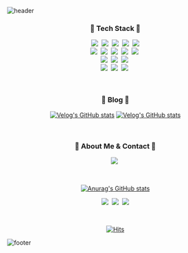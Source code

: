 ![header](https://capsule-render.vercel.app/api?type=waving&color=F0EEE9&height=150&section=headerr&text=Inryu%20&fontSize=30&animation=fadeIn&fontAlignY=45&desc=Interested%20in%20web/app%20development%20👩🏻‍💻🔥&descAlignY=70&fontColor=514E53)

<h3 align="center"> 📓 Tech Stack 📓 </h3>

<p align="center">
<img src="https://img.shields.io/badge/Javascript-ffb13b?style=flat-square&logo=javascript&logoColor=white"/>&nbsp 
<img src="https://img.shields.io/badge/C++-00599C?style=flat-square&logo=C%2B%2B&logoColor=white"/>&nbsp 
<img src="https://img.shields.io/badge/C-A8B9CC?style=flat-square&logo=C&logoColor=white"/>&nbsp
<img src="https://img.shields.io/badge/Java-007396?style=flat-square&logo=Java&logoColor=white"/>&nbsp 
<img src="https://img.shields.io/badge/Python-3766AB?style=flat-square&logo=Python&logoColor=white"/>
<br>
<img src="https://img.shields.io/badge/HTML5-E34F26?style=flat-square&logo=HTML5&logoColor=white"/>&nbsp 
<img src="https://img.shields.io/badge/css-1572B6?style=flat-square&logo=css3&logoColor=white"/>&nbsp
<img src="https://img.shields.io/badge/React-61DAFB?style=flat-square&logo=React&logoColor=black"/>&nbsp 
<img src="https://img.shields.io/badge/React Native-61DAFB?style=flat-square&logo=React&logoColor=black"/>&nbsp 
<img src="https://img.shields.io/badge/Vue.js-4FC08D?style=flat-square&logo=Vue.js&logoColor=white"/>&nbsp 
<br>
<img src="https://img.shields.io/badge/Spring Boot-6DB33F?style=flat-square&logo=SpringBoot&logoColor=white"/>&nbsp 
<img src="https://img.shields.io/badge/Node.js-339933?style=flat-square&logo=Node.js&logoColor=white"/>&nbsp 
<img src="https://img.shields.io/badge/MySQL-4479A1?style=flat-square&logo=MySQL&logoColor=white"/>&nbsp 
<br>
<img src="https://img.shields.io/badge/Git-181717?style=flat-square&logo=Git&logoColor=white"/>&nbsp 
<img src="https://img.shields.io/badge/Figma-F24E1E?style=flat-square&logo=Figma&logoColor=white"/>&nbsp 
<img src="https://img.shields.io/badge/Amazon AWS-FF9900?style=flat-square&logo=AmazonAWS&logoColor=white"/>&nbsp 
</p>

<br>
<h3 align="center"> 🧸 Blog 🧸 </h3>

<div align="center" style="text-align:center">

[![Velog's GitHub stats](https://velog-readme-stats.vercel.app/api?name=inryu&tag=reactnative)](https://velog.io/@inryu/React-Native-%EC%B9%B4%EB%A9%94%EB%9D%BC%EB%A1%9C-%EB%AC%B8%EC%84%9C-%EC%8A%A4%EC%BA%94%ED%95%98%EA%B8%B0)
[![Velog's GitHub stats](https://velog-readme-stats.vercel.app/api?name=inryu&tag=openapi)](https://velog.io/@inryu/React-Native-API-fetch-Opne-API-%EC%82%AC%EC%9A%A9%ED%95%98%EA%B8%B0-async-await)

</div>

<br>
<h3 align="center">🧤 About Me & Contact 🧤 </h3>

<p align="center">
  <a href="https://inryuuu.notion.site/Inryu-Shin-39408b0334ac467f8f391b6bb435cda2"><img src="https://img.shields.io/badge/✨PORTFOLIO✨-FF7F7F?style=flat-square&logoColor=white&link=https://inryuuu.notion.site/Inryu-Shin-39408b0334ac467f8f391b6bb435cda2"/></a>&nbsp
</p><br>

<div align="center">

[![Anurag's GitHub stats](https://github-readme-stats.vercel.app/api?username=Inryu)](https://github.com/Inryu)

</div>



<p align="center">
  <a href="https://velog.io/@inryu"><img src="https://img.shields.io/badge/Tech%20Blog-11B48A?style=flat-square&logo=Vimeo&logoColor=white&link=https://velog.io/@inryu"/></a>&nbsp
  <a href="https://www.instagram.com/inryuuu/"><img src="https://img.shields.io/badge/Instagram-E4405F?style=flat-square&logo=Instagram&logoColor=white&link=https://www.instagram.com/inryuuu/"/></a>&nbsp
  <a href="mailto:dellintel1717@gmail.com"><img src="https://img.shields.io/badge/Gmail-d14836?style=flat-square&logo=Gmail&logoColor=white&link=dellintel1717@gmail.com"/></a>
</p><br>

<div align="center">

[![Hits](https://hits.seeyoufarm.com/api/count/incr/badge.svg?url=https%3A%2F%2Fgithub.com%2FInryu%2FInryu&count_bg=%23D5C9DD&title_bg=%23B0ADAD&icon=&icon_color=%23E7E7E7&title=hits&edge_flat=true)](https://hits.seeyoufarm.com)
  
</div>

![footer](https://capsule-render.vercel.app/api?type=waving&color=F0EEE9&height=100&section=footer)
